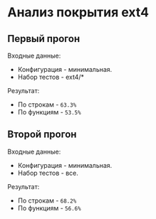 # Анализ покрытия ext4

## Первый прогон

Входные данные:
- Конфигурация - минимальная.
- Набор тестов - ext4/*

Результат:
- По строкам - `63.3%`
- По функциям - `53.5%`

## Второй прогон

Входные данные:
- Конфигурация - минимальная.
- Набор тестов - все.

Результат:
- По строкам - `68.2%`
- По функциям - `56.6%`